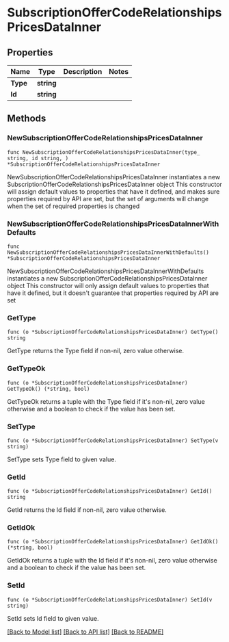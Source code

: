 # SubscriptionOfferCodeRelationshipsPricesDataInner

## Properties

Name | Type | Description | Notes
------------ | ------------- | ------------- | -------------
**Type** | **string** |  | 
**Id** | **string** |  | 

## Methods

### NewSubscriptionOfferCodeRelationshipsPricesDataInner

`func NewSubscriptionOfferCodeRelationshipsPricesDataInner(type_ string, id string, ) *SubscriptionOfferCodeRelationshipsPricesDataInner`

NewSubscriptionOfferCodeRelationshipsPricesDataInner instantiates a new SubscriptionOfferCodeRelationshipsPricesDataInner object
This constructor will assign default values to properties that have it defined,
and makes sure properties required by API are set, but the set of arguments
will change when the set of required properties is changed

### NewSubscriptionOfferCodeRelationshipsPricesDataInnerWithDefaults

`func NewSubscriptionOfferCodeRelationshipsPricesDataInnerWithDefaults() *SubscriptionOfferCodeRelationshipsPricesDataInner`

NewSubscriptionOfferCodeRelationshipsPricesDataInnerWithDefaults instantiates a new SubscriptionOfferCodeRelationshipsPricesDataInner object
This constructor will only assign default values to properties that have it defined,
but it doesn't guarantee that properties required by API are set

### GetType

`func (o *SubscriptionOfferCodeRelationshipsPricesDataInner) GetType() string`

GetType returns the Type field if non-nil, zero value otherwise.

### GetTypeOk

`func (o *SubscriptionOfferCodeRelationshipsPricesDataInner) GetTypeOk() (*string, bool)`

GetTypeOk returns a tuple with the Type field if it's non-nil, zero value otherwise
and a boolean to check if the value has been set.

### SetType

`func (o *SubscriptionOfferCodeRelationshipsPricesDataInner) SetType(v string)`

SetType sets Type field to given value.


### GetId

`func (o *SubscriptionOfferCodeRelationshipsPricesDataInner) GetId() string`

GetId returns the Id field if non-nil, zero value otherwise.

### GetIdOk

`func (o *SubscriptionOfferCodeRelationshipsPricesDataInner) GetIdOk() (*string, bool)`

GetIdOk returns a tuple with the Id field if it's non-nil, zero value otherwise
and a boolean to check if the value has been set.

### SetId

`func (o *SubscriptionOfferCodeRelationshipsPricesDataInner) SetId(v string)`

SetId sets Id field to given value.



[[Back to Model list]](../README.md#documentation-for-models) [[Back to API list]](../README.md#documentation-for-api-endpoints) [[Back to README]](../README.md)


